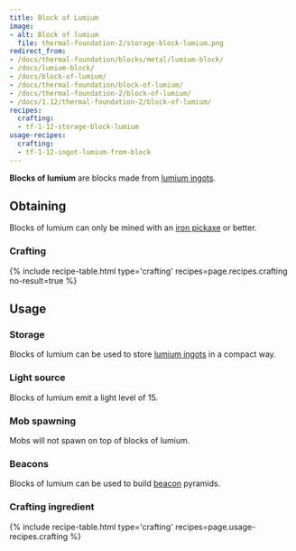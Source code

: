 ```yaml
---
title: Block of Lumium
image:
- alt: Block of lumium
  file: thermal-foundation-2/storage-block-lumium.png
redirect_from:
- /docs/thermal-foundation/blocks/metal/lumium-block/
- /docs/lumium-block/
- /docs/block-of-lumium/
- /docs/thermal-foundation/block-of-lumium/
- /docs/thermal-foundation-2/block-of-lumium/
- /docs/1.12/thermal-foundation-2/block-of-lumium/
recipes:
  crafting:
  - tf-1-12-storage-block-lumium
usage-recipes:
  crafting:
  - tf-1-12-ingot-lumium-from-block
---
```


**Blocks of lumium** are blocks made from [lumium ingots](/docs/1.12/thermal-foundation/lumium-ingot/).


Obtaining
---------

Blocks of lumium can only be mined with an [iron
pickaxe](https://minecraft.gamepedia.com/Pickaxe) or better.

### Crafting
{% include recipe-table.html type='crafting' recipes=page.recipes.crafting no-result=true %}


Usage
-----

### Storage
Blocks of lumium can be used to store [lumium ingots](/docs/1.12/thermal-foundation/lumium-ingot/) in a
compact way.

### Light source
Blocks of lumium emit a light level of 15.

### Mob spawning
Mobs will not spawn on top of blocks of lumium.

### Beacons
Blocks of lumium can be used to build
[beacon](https://minecraft.gamepedia.com/Beacon) pyramids.

### Crafting ingredient
{% include recipe-table.html type='crafting' recipes=page.usage-recipes.crafting %}

